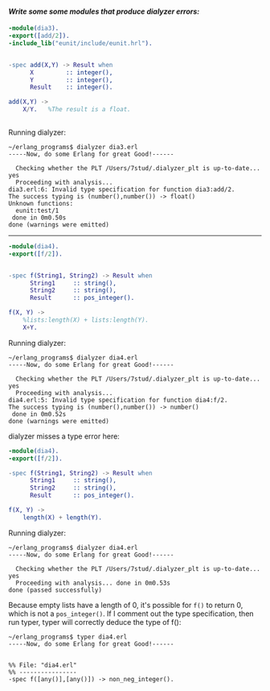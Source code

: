 #### *Write some some modules that produce dialyzer errors:*


```erlang
-module(dia3).
-export([add/2]).
-include_lib("eunit/include/eunit.hrl").


-spec add(X,Y) -> Result when
      X         :: integer(),
      Y         :: integer(),
      Result    :: integer().

add(X,Y) ->
    X/Y.   %The result is a float.
    
```

Running dialyzer:
```
~/erlang_programs$ dialyzer dia3.erl 
-----Now, do some Erlang for great Good!------

  Checking whether the PLT /Users/7stud/.dialyzer_plt is up-to-date... yes
  Proceeding with analysis...
dia3.erl:6: Invalid type specification for function dia3:add/2. 
The success typing is (number(),number()) -> float()
Unknown functions:
  eunit:test/1
 done in 0m0.50s
done (warnings were emitted)
```

------------
```erlang
-module(dia4).
-export([f/2]).


-spec f(String1, String2) -> Result when
      String1     :: string(),
      String2     :: string(),
      Result      :: pos_integer().

f(X, Y) ->
    %lists:length(X) + lists:length(Y).
    X+Y.
```

Running dialyzer:

```
~/erlang_programs$ dialyzer dia4.erl 
-----Now, do some Erlang for great Good!------

  Checking whether the PLT /Users/7stud/.dialyzer_plt is up-to-date... yes
  Proceeding with analysis...
dia4.erl:5: Invalid type specification for function dia4:f/2. 
The success typing is (number(),number()) -> number()
 done in 0m0.52s
done (warnings were emitted)

```

dialyzer misses a type error here:
```erlang
-module(dia4).
-export([f/2]).

-spec f(String1, String2) -> Result when
      String1     :: string(),
      String2     :: string(),
      Result      :: pos_integer().

f(X, Y) ->
    length(X) + length(Y).
```

Running dialyzer:
```
~/erlang_programs$ dialyzer dia4.erl
-----Now, do some Erlang for great Good!------

  Checking whether the PLT /Users/7stud/.dialyzer_plt is up-to-date... yes
  Proceeding with analysis... done in 0m0.53s
done (passed successfully)
```

Because empty lists have a length of 0, it's possible for `f()` to return 0, which is not a `pos_integer()`.  If I comment out the type specification, then run typer, typer will correctly deduce the type of f():
```
~/erlang_programs$ typer dia4.erl 
-----Now, do some Erlang for great Good!------


%% File: "dia4.erl"
%% ----------------
-spec f([any()],[any()]) -> non_neg_integer().
```
